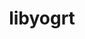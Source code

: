 ---
title: "libyogrt"
layout: cache
categories: [package, develop]
meta: {"compilers": ["gcc@=11.4.0", "gcc@=7.5.0", "gcc@=9.4.0", "oneapi@=2024.2.1"], "num_specs": 31, "num_specs_by_stack": {"e4s": 6, "e4s-neoverse-v2": 7, "e4s-neoverse_v1": 2, "e4s-oneapi": 7, "e4s-power": 2, "radiuss": 7, "root": 31, "tutorial": 6}, "oss": ["ubuntu18.04", "ubuntu20.04", "ubuntu22.04"], "platforms": ["linux"], "stacks": ["e4s", "e4s-neoverse-v2", "e4s-neoverse_v1", "e4s-oneapi", "e4s-power", "radiuss", "root", "tutorial"], "targets": ["neoverse_v1", "neoverse_v2", "ppc64le", "x86_64_v3"], "versions": ["1.35"]}
spec_details: [{"compiler": "gcc@=7.5.0", "hash": "2m7guu5t63qonxfrnazaeohb5ddgksza", "os": "ubuntu18.04", "platform": "linux", "size": "-", "stacks": ["radiuss", "root"], "target": "x86_64_v3", "variants": ["build_system=autotools", "scheduler=slurm", "~static"], "versions": ["1.35"]}, {"compiler": "oneapi@=2024.2.1", "hash": "2yyhsecchiolvuygn5k244ksy27bxim3", "os": "ubuntu22.04", "platform": "linux", "size": "-", "stacks": ["e4s-oneapi", "root"], "target": "x86_64_v3", "variants": ["build_system=autotools", "scheduler=slurm", "~static"], "versions": ["1.35"]}, {"compiler": "gcc@=9.4.0", "hash": "4g4jl7iuuwbe6twykdnzzpowvf23ib4m", "os": "ubuntu20.04", "platform": "linux", "size": "-", "stacks": ["e4s-power", "root"], "target": "ppc64le", "variants": ["build_system=autotools", "scheduler=slurm", "~static"], "versions": ["1.35"]}, {"compiler": "gcc@=11.4.0", "hash": "7hgr2vcsxe3cm27qqxq5pealrrylwgdv", "os": "ubuntu22.04", "platform": "linux", "size": "-", "stacks": ["e4s", "root", "tutorial"], "target": "x86_64_v3", "variants": ["build_system=autotools", "scheduler=slurm", "~static"], "versions": ["1.35"]}, {"compiler": "gcc@=11.4.0", "hash": "cl7bq4oeafqt6bs4as4w6chq2hx4sy4c", "os": "ubuntu22.04", "platform": "linux", "size": "-", "stacks": ["e4s", "root", "tutorial"], "target": "x86_64_v3", "variants": ["build_system=autotools", "scheduler=slurm", "~static"], "versions": ["1.35"]}, {"compiler": "gcc@=11.4.0", "hash": "egh7635sxs3uwzmtpzkrsphlyi666nc7", "os": "ubuntu22.04", "platform": "linux", "size": "-", "stacks": ["e4s-neoverse-v2", "root"], "target": "neoverse_v2", "variants": ["build_system=autotools", "scheduler=slurm", "~static"], "versions": ["1.35"]}, {"compiler": "gcc@=11.4.0", "hash": "eyvy6hnetrvcfpfnobe5vu4bgwevvgnp", "os": "ubuntu22.04", "platform": "linux", "size": "-", "stacks": ["e4s-neoverse-v2", "root"], "target": "neoverse_v2", "variants": ["build_system=autotools", "scheduler=slurm", "~static"], "versions": ["1.35"]}, {"compiler": "gcc@=7.5.0", "hash": "g4kfyc4vuyuiqisnlpkcrziwqdkxgsrp", "os": "ubuntu18.04", "platform": "linux", "size": "-", "stacks": ["radiuss", "root"], "target": "x86_64_v3", "variants": ["build_system=autotools", "scheduler=slurm", "~static"], "versions": ["1.35"]}, {"compiler": "gcc@=7.5.0", "hash": "ghmzqbthmvd465qy3pwg7d7krxenq2im", "os": "ubuntu18.04", "platform": "linux", "size": "-", "stacks": ["radiuss", "root"], "target": "x86_64_v3", "variants": ["build_system=autotools", "scheduler=slurm", "~static"], "versions": ["1.35"]}, {"compiler": "oneapi@=2024.2.1", "hash": "h4pinrutzwtpua6eyrszyro7uq76pccw", "os": "ubuntu22.04", "platform": "linux", "size": "-", "stacks": ["e4s-oneapi", "root"], "target": "x86_64_v3", "variants": ["build_system=autotools", "scheduler=slurm", "~static"], "versions": ["1.35"]}, {"compiler": "gcc@=11.4.0", "hash": "h74dng5jjganoxyyyghetxx2t6wwatqq", "os": "ubuntu22.04", "platform": "linux", "size": "-", "stacks": ["e4s", "root", "tutorial"], "target": "x86_64_v3", "variants": ["build_system=autotools", "scheduler=slurm", "~static"], "versions": ["1.35"]}, {"compiler": "gcc@=11.4.0", "hash": "irsm24etbmoqtk5qrdvmvlgun7u67pgr", "os": "ubuntu22.04", "platform": "linux", "size": "-", "stacks": ["e4s-neoverse_v1", "root"], "target": "neoverse_v1", "variants": ["build_system=autotools", "scheduler=slurm", "~static"], "versions": ["1.35"]}, {"compiler": "gcc@=11.4.0", "hash": "j47ewczhzcw545bilo2o2fxb6kofseqr", "os": "ubuntu22.04", "platform": "linux", "size": "-", "stacks": ["e4s-neoverse-v2", "root"], "target": "neoverse_v2", "variants": ["build_system=autotools", "scheduler=slurm", "~static"], "versions": ["1.35"]}, {"compiler": "gcc@=11.4.0", "hash": "jgop4xkb6fcm4w2t6homjaunvjyv4gia", "os": "ubuntu22.04", "platform": "linux", "size": "-", "stacks": ["e4s", "root", "tutorial"], "target": "x86_64_v3", "variants": ["build_system=autotools", "scheduler=slurm", "~static"], "versions": ["1.35"]}, {"compiler": "gcc@=11.4.0", "hash": "krr6buw7w6jz3mrsrlxxm4hftjj5wipm", "os": "ubuntu22.04", "platform": "linux", "size": "-", "stacks": ["e4s", "root", "tutorial"], "target": "x86_64_v3", "variants": ["build_system=autotools", "scheduler=slurm", "~static"], "versions": ["1.35"]}, {"compiler": "gcc@=9.4.0", "hash": "mhecw4gt53gtmh4o3dh7eoabn2nvjv26", "os": "ubuntu20.04", "platform": "linux", "size": "-", "stacks": ["e4s-power", "root"], "target": "ppc64le", "variants": ["build_system=autotools", "scheduler=slurm", "~static"], "versions": ["1.35"]}, {"compiler": "gcc@=11.4.0", "hash": "n4img6eqv5eyrg2vmmpbnvlgl7mmiffo", "os": "ubuntu22.04", "platform": "linux", "size": "-", "stacks": ["e4s-neoverse-v2", "root"], "target": "neoverse_v2", "variants": ["build_system=autotools", "scheduler=slurm", "~static"], "versions": ["1.35"]}, {"compiler": "gcc@=7.5.0", "hash": "necsmvhvn7lgh6kl6ke33ri7kn7yt47d", "os": "ubuntu18.04", "platform": "linux", "size": "-", "stacks": ["radiuss", "root"], "target": "x86_64_v3", "variants": ["build_system=autotools", "scheduler=slurm", "~static"], "versions": ["1.35"]}, {"compiler": "oneapi@=2024.2.1", "hash": "nqcjsq2t7cp3vd2lceb3tufzxkdxfibu", "os": "ubuntu22.04", "platform": "linux", "size": "-", "stacks": ["e4s-oneapi", "root"], "target": "x86_64_v3", "variants": ["build_system=autotools", "scheduler=slurm", "~static"], "versions": ["1.35"]}, {"compiler": "gcc@=11.4.0", "hash": "nvwchcjdgxolmkkcwwklhingcuvknubg", "os": "ubuntu22.04", "platform": "linux", "size": "-", "stacks": ["e4s-neoverse-v2", "root"], "target": "neoverse_v2", "variants": ["build_system=autotools", "scheduler=slurm", "~static"], "versions": ["1.35"]}, {"compiler": "gcc@=11.4.0", "hash": "odpawajlga3rdzewpwflwrleac2tyqym", "os": "ubuntu22.04", "platform": "linux", "size": "-", "stacks": ["e4s-neoverse-v2", "root"], "target": "neoverse_v2", "variants": ["build_system=autotools", "scheduler=slurm", "~static"], "versions": ["1.35"]}, {"compiler": "gcc@=7.5.0", "hash": "qj26hogo4aozz3exhabzd4laeg6vqckg", "os": "ubuntu18.04", "platform": "linux", "size": "-", "stacks": ["radiuss", "root"], "target": "x86_64_v3", "variants": ["build_system=autotools", "scheduler=slurm", "~static"], "versions": ["1.35"]}, {"compiler": "gcc@=11.4.0", "hash": "qwmjdw4yj522cptud4h4ij5qqif4dc57", "os": "ubuntu22.04", "platform": "linux", "size": "-", "stacks": ["e4s", "root", "tutorial"], "target": "x86_64_v3", "variants": ["build_system=autotools", "scheduler=slurm", "~static"], "versions": ["1.35"]}, {"compiler": "oneapi@=2024.2.1", "hash": "rr53dg62wr6fi52undpfebmvowlxlr4y", "os": "ubuntu22.04", "platform": "linux", "size": "-", "stacks": ["e4s-oneapi", "root"], "target": "x86_64_v3", "variants": ["build_system=autotools", "scheduler=slurm", "~static"], "versions": ["1.35"]}, {"compiler": "oneapi@=2024.2.1", "hash": "rxk24s2nuikfagu4n6kupjutiex4llth", "os": "ubuntu22.04", "platform": "linux", "size": "-", "stacks": ["e4s-oneapi", "root"], "target": "x86_64_v3", "variants": ["build_system=autotools", "scheduler=slurm", "~static"], "versions": ["1.35"]}, {"compiler": "gcc@=11.4.0", "hash": "t35muijcp4mkjbq5vehuqvc6clc53noz", "os": "ubuntu22.04", "platform": "linux", "size": "-", "stacks": ["e4s-neoverse_v1", "root"], "target": "neoverse_v1", "variants": ["build_system=autotools", "scheduler=slurm", "~static"], "versions": ["1.35"]}, {"compiler": "gcc@=11.4.0", "hash": "uci53de5b2glct2k4pci7sqenwpx3q4m", "os": "ubuntu22.04", "platform": "linux", "size": "-", "stacks": ["e4s-neoverse-v2", "root"], "target": "neoverse_v2", "variants": ["build_system=autotools", "scheduler=slurm", "~static"], "versions": ["1.35"]}, {"compiler": "oneapi@=2024.2.1", "hash": "vdapbac3orf4ymlr2yald62cyqymiywz", "os": "ubuntu22.04", "platform": "linux", "size": "-", "stacks": ["e4s-oneapi", "root"], "target": "x86_64_v3", "variants": ["build_system=autotools", "scheduler=slurm", "~static"], "versions": ["1.35"]}, {"compiler": "oneapi@=2024.2.1", "hash": "vyji7y3bue6btcnxo4ao4boheemq3jgm", "os": "ubuntu22.04", "platform": "linux", "size": "-", "stacks": ["e4s-oneapi", "root"], "target": "x86_64_v3", "variants": ["build_system=autotools", "scheduler=slurm", "~static"], "versions": ["1.35"]}, {"compiler": "gcc@=7.5.0", "hash": "w633avfjx7facerhycb6h2xmnafdrukm", "os": "ubuntu18.04", "platform": "linux", "size": "-", "stacks": ["radiuss", "root"], "target": "x86_64_v3", "variants": ["build_system=autotools", "scheduler=slurm", "~static"], "versions": ["1.35"]}, {"compiler": "gcc@=7.5.0", "hash": "xqwxktct2hcrcre6zqbnxx54bhqiycgw", "os": "ubuntu18.04", "platform": "linux", "size": "-", "stacks": ["radiuss", "root"], "target": "x86_64_v3", "variants": ["build_system=autotools", "scheduler=slurm", "~static"], "versions": ["1.35"]}]
---